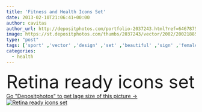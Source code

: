 ```yaml
---
title: 'Fitness and Health Icons Set'
date: 2013-02-10T21:06:41+00:00
author: cavitas
author_url: http://depositphotos.com/portfolio-2037243.html?ref=64678756
image: https://st.depositphotos.com/thumbs/2037243/vector/2002/20021885/api_thumb_450.jpg?forcejpeg=true
type: "post"
tags: ['sport' ,'vector' ,'design' ,'set' ,'beautiful' ,'sign' ,'female' ,'young' ,'people' ,'women' ,'vitality' ,'nature' ,'smile' ,'sports' ,'energy' ,'health' ,'healthy' ,'food' ,'diet' ,'fruit' ,'nutrition' ,'elements' ,'icon' ,'strong' ,'active' ,'woman' ,'digital' ,'lifestyle' ,'internet' ,'weight' ,'body' ,'fitness' ,'web' ,'gym' ,'exercise' ,'strength' ,'sexy' ,'run' ,'icons' ,'outside' ,'athlete' ,'media' ,'training' ,'social' ,'calories' ,'ready' ,'bodybuilding' ,'muscle' ,'commerce' ,'yoga' ]
categories: 
  - health
---
```

<div aling="center">
            <font size="60"> Retina ready icons set</font>   
</div>
<div>
    <a href='https://depositphotos.com/20021885/stock-illustration-fitness-and-health-icons-set.html?ref=64678756' target=_blank > Go "Depositphotos" to get lage size of this picture ->
        <img href='https://depositphotos.com/20021885/stock-illustration-fitness-and-health-icons-set.html?ref=64678756' src='https://st.depositphotos.com/2037243/2002/v/950/depositphotos_20021885-stock-illustration-fitness-and-health-icons-set.jpg?forcejpeg=true' alt='Retina ready icons set' >
    </a>
</div>
